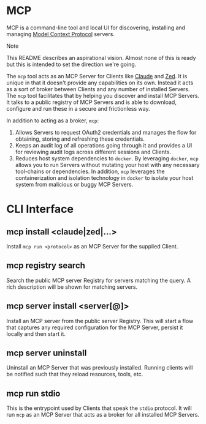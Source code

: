 # MCP

MCP is a command-line tool and local UI for discovering, installing and managing [Model Context Protocol](https://modelcontextprotocol.io/) servers.

> [!NOTE]
> This README describes an aspirational vision. Almost none of this is ready but this is intended to set the direction we're going.

The `mcp` tool acts as an MCP Server for Clients like [Claude](https://claude.ai/) and [Zed](https://zed.dev/). It is unique in that it doesn't provide any capabilities on its own. Instead it acts as a sort of broker between Clients and any number of installed Servers. The `mcp` tool facilitates that by helping you discover and install MCP Servers. It talks to a public registry of MCP Servers and is able to download, configure and run these in a secure and frictionless way.

In addition to acting as a broker, `mcp`:

1. Allows Servers to request OAuth2 credentials and manages the flow for obtaining, storing and refreshing these credentials.
1. Keeps an audit log of all operations going through it and provides a UI for reviewing audit logs across different sessions and Clients.
1. Reduces host system dependencies to `docker`. By leveraging `docker`, `mcp` allows you to run Servers without mutating your host with any necessary tool-chains or dependencies. In addition, `mcp` leverages the containerization and isolation technology in `docker` to isolate your host system from malicious or buggy MCP Servers.

# CLI Interface

## mcp install <claude|zed|...>

Install `mcp run <protocol>` as an MCP Server for the supplied Client.

## mcp registry search <query>

Search the public MCP server Registry for servers matching the query. A rich description will be shown for matching servers.

## mcp server install <server[@<version>]>

Install an MCP server from the public server Registry. This will start a flow that captures any required configuration for the MCP Server, persist it locally and then start it.

## mcp server uninstall <server>

Uninstall an MCP Server that was previously installed. Running clients will be notified such that they reload resources, tools, etc.

## mcp run stdio

This is the entrypoint used by Clients that speak the `stdio` protocol. It will run `mcp` as an MCP Server that acts as a broker for all installed MCP Servers.
